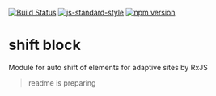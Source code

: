 [![Build Status](https://travis-ci.org/RGRU/shift-block.svg?branch=master)](https://travis-ci.org/RGRU/shift-block)
[![js-standard-style](https://img.shields.io/badge/code%20style-standard-brightgreen.svg)](http://standardjs.com)
[![npm version](https://badge.fury.io/js/shift-block.svg)](https://badge.fury.io/js/shift-block)

# shift block
Module for auto shift of elements for adaptive sites by RxJS

> readme is preparing
